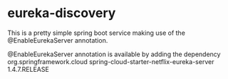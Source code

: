 # eureka-discovery

This is a pretty simple spring boot service making use of the @EnableEurekaServer annotation. 

@EnableEurekaServer annotation is available by adding the dependency 
<dependency>
            <groupId>org.springframework.cloud</groupId>
            <artifactId>spring-cloud-starter-netflix-eureka-server</artifactId>
            <version>1.4.7.RELEASE</version>
</dependency>
        
